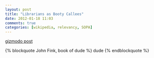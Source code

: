 ```yaml
---
layout: post
title: "Librarians as Booty Callees"
date: 2012-01-18 11:03
comments: true
categories: [wikipedia, relevancy, SOPA]
---
```


[gizmodo post](http://gizmodo.com/5877143/riaa-reminds-us-why-we-hate-them-with-obnoxious-smartass-tweet)

<!-- more -->

{% blockquote John Fink, book of dude %}
dude
{% endblockquote %}

